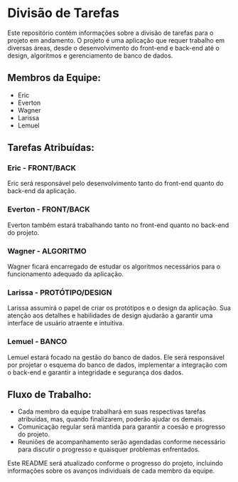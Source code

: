 # Divisão de Tarefas

Este repositório contém informações sobre a divisão de tarefas para o projeto em andamento. O projeto é uma aplicação que requer trabalho em diversas áreas, desde o desenvolvimento do front-end e back-end até o design, algoritmos e gerenciamento de banco de dados.

## Membros da Equipe:

- Eric
- Everton
- Wagner
- Larissa
- Lemuel

## Tarefas Atribuídas:

### Eric - FRONT/BACK

Eric será responsável pelo desenvolvimento tanto do front-end quanto do back-end da aplicação.

### Everton - FRONT/BACK

Everton também estará trabalhando tanto no front-end quanto no back-end do projeto. 

### Wagner - ALGORITMO

Wagner ficará encarregado de estudar os algoritmos necessários para o funcionamento adequado da aplicação.

### Larissa - PROTÓTIPO/DESIGN

Larissa assumirá o papel de criar os protótipos e o design da aplicação. Sua atenção aos detalhes e habilidades de design ajudarão a garantir uma interface de usuário atraente e intuitiva.

### Lemuel - BANCO

Lemuel estará focado na gestão do banco de dados. Ele será responsável por projetar o esquema do banco de dados, implementar a integração com o back-end e garantir a integridade e segurança dos dados.

## Fluxo de Trabalho:

- Cada membro da equipe trabalhará em suas respectivas tarefas atribuídas, mas, quando finalizarem, poderão ajudar os demais.
- Comunicação regular será mantida para garantir a coesão e progresso do projeto.
- Reuniões de acompanhamento serão agendadas conforme necessário para discutir o progresso e quaisquer problemas enfrentados.

Este README será atualizado conforme o progresso do projeto, incluindo informações sobre os avanços individuais de cada membro da equipe.
